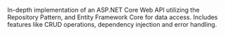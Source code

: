 In-depth implementation of an ASP.NET Core Web API utilizing the Repository Pattern, and Entity Framework Core for data access. Includes features like CRUD operations, dependency injection and error handling.
